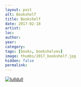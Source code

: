 ```yaml
---
layout: post
alt: Bookshelf
title: Bookshelf
date: 2017-02-18
artist: 
loc: 
author: 
year: 
category: 
tags: [books, bookshelves]
image: thumbs/2017_bookshelf.jpg
hidden: false
permalink:
---
```


<div class="post_image">
	<a href="{{ site.baseurl }}/images/posts/2017_bookshelf/001.jpg" target="_blank">
	<img src="{{ site.baseurl }}/images/posts/2017_bookshelf/001.jpg" alt="lulldull"></a>
</div>


